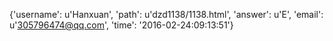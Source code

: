 {'username': u'Hanxuan', 'path': u'dzd1138/1138.html', 'answer': u'E', 'email': u'305796474@qq.com', 'time': '2016-02-24:09:13:51'}